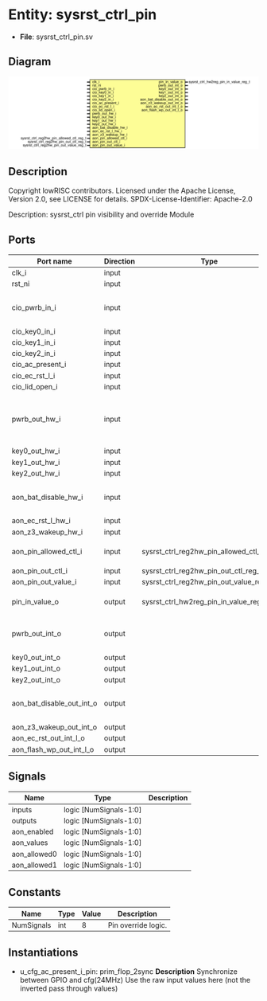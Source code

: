 # Entity: sysrst_ctrl_pin

- **File**: sysrst_ctrl_pin.sv
## Diagram

![Diagram](sysrst_ctrl_pin.svg "Diagram")
## Description

 Copyright lowRISC contributors.
 Licensed under the Apache License, Version 2.0, see LICENSE for details.
 SPDX-License-Identifier: Apache-2.0

 Description: sysrst_ctrl pin visibility and override Module


## Ports

| Port name                 | Direction | Type                                     | Description                                       |
| ------------------------- | --------- | ---------------------------------------- | ------------------------------------------------- |
| clk_i                     | input     |                                          |                                                   |
| rst_ni                    | input     |                                          |                                                   |
| cio_pwrb_in_i             | input     |                                          |  Raw input signals (not synced to AON clock)      |
| cio_key0_in_i             | input     |                                          |                                                   |
| cio_key1_in_i             | input     |                                          |                                                   |
| cio_key2_in_i             | input     |                                          |                                                   |
| cio_ac_present_i          | input     |                                          |                                                   |
| cio_ec_rst_l_i            | input     |                                          |                                                   |
| cio_lid_open_i            | input     |                                          |                                                   |
| pwrb_out_hw_i             | input     |                                          |  Signals from autoblock (not synced to AON clock) |
| key0_out_hw_i             | input     |                                          |                                                   |
| key1_out_hw_i             | input     |                                          |                                                   |
| key2_out_hw_i             | input     |                                          |                                                   |
| aon_bat_disable_hw_i      | input     |                                          |  Generated signals, running on AON clock          |
| aon_ec_rst_l_hw_i         | input     |                                          |                                                   |
| aon_z3_wakeup_hw_i        | input     |                                          |                                                   |
| aon_pin_allowed_ctl_i     | input     | sysrst_ctrl_reg2hw_pin_allowed_ctl_reg_t |  CSRs synced to AON clock                         |
| aon_pin_out_ctl_i         | input     | sysrst_ctrl_reg2hw_pin_out_ctl_reg_t     |                                                   |
| aon_pin_out_value_i       | input     | sysrst_ctrl_reg2hw_pin_out_value_reg_t   |                                                   |
| pin_in_value_o            | output    | sysrst_ctrl_hw2reg_pin_in_value_reg_t    |  CSRs synced to bus clock                         |
| pwrb_out_int_o            | output    |                                          |  Output signals (not synced to AON clock)         |
| key0_out_int_o            | output    |                                          |                                                   |
| key1_out_int_o            | output    |                                          |                                                   |
| key2_out_int_o            | output    |                                          |                                                   |
| aon_bat_disable_out_int_o | output    |                                          |  Output signals running on AON clock              |
| aon_z3_wakeup_out_int_o   | output    |                                          |                                                   |
| aon_ec_rst_out_int_l_o    | output    |                                          |                                                   |
| aon_flash_wp_out_int_l_o  | output    |                                          |                                                   |
## Signals

| Name         | Type                   | Description |
| ------------ | ---------------------- | ----------- |
| inputs       | logic [NumSignals-1:0] |             |
| outputs      | logic [NumSignals-1:0] |             |
| aon_enabled  | logic [NumSignals-1:0] |             |
| aon_values   | logic [NumSignals-1:0] |             |
| aon_allowed0 | logic [NumSignals-1:0] |             |
| aon_allowed1 | logic [NumSignals-1:0] |             |
## Constants

| Name       | Type | Value | Description           |
| ---------- | ---- | ----- | --------------------- |
| NumSignals | int  | 8     |  Pin override logic.  |
## Instantiations

- u_cfg_ac_present_i_pin: prim_flop_2sync
**Description**
 Synchronize between GPIO and cfg(24MHz)
 Use the raw input values here (not the inverted pass through values)

